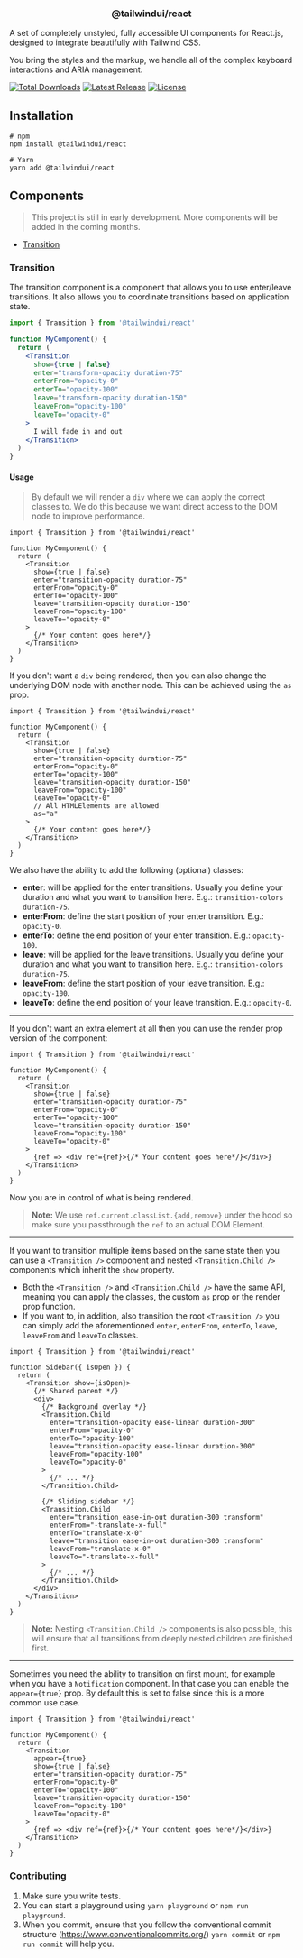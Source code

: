 <h3 align="center">
  @tailwindui/react
</h3>

<p>
  A set of completely unstyled, fully accessible UI components for React.js, designed to integrate
  beautifully with Tailwind CSS.
</p>
<p>
  You bring the styles and the markup, we handle all of the complex keyboard interactions and ARIA
  management.
</p>

<p>
  <a href="https://www.npmjs.com/package/@tailwindui/react"><img src="https://img.shields.io/npm/dt/@tailwindui/react.svg" alt="Total Downloads"></a>
  <a href="https://github.com/tailwindlabs/tailwindui-react/releases"><img src="https://img.shields.io/npm/v/@tailwindui/react.svg" alt="Latest Release"></a>
  <a href="https://github.com/tailwindlabs/tailwindui-react/blob/master/LICENSE"><img src="https://img.shields.io/npm/l/@tailwindui/react.svg" alt="License"></a>
</p>

## Installation

```shell
# npm
npm install @tailwindui/react

# Yarn
yarn add @tailwindui/react
```

## Components

> This project is still in early development. More components will be added in the coming months.

- [Transition](#transition)

### Transition

The transition component is a component that allows you to use enter/leave transitions. It also
allows you to coordinate transitions based on application state.

```jsx
import { Transition } from '@tailwindui/react'

function MyComponent() {
  return (
    <Transition
      show={true | false}
      enter="transform-opacity duration-75"
      enterFrom="opacity-0"
      enterTo="opacity-100"
      leave="transform-opacity duration-150"
      leaveFrom="opacity-100"
      leaveTo="opacity-0"
    >
      I will fade in and out
    </Transition>
  )
}
```

#### Usage

> By default we will render a `div` where we can apply the correct classes to. We do this because we
> want direct access to the DOM node to improve performance.

```tsx
import { Transition } from '@tailwindui/react'

function MyComponent() {
  return (
    <Transition
      show={true | false}
      enter="transition-opacity duration-75"
      enterFrom="opacity-0"
      enterTo="opacity-100"
      leave="transition-opacity duration-150"
      leaveFrom="opacity-100"
      leaveTo="opacity-0"
    >
      {/* Your content goes here*/}
    </Transition>
  )
}
```

If you don't want a `div` being rendered, then you can also change the underlying DOM node with
another node. This can be achieved using the `as` prop.

```tsx
import { Transition } from '@tailwindui/react'

function MyComponent() {
  return (
    <Transition
      show={true | false}
      enter="transition-opacity duration-75"
      enterFrom="opacity-0"
      enterTo="opacity-100"
      leave="transition-opacity duration-150"
      leaveFrom="opacity-100"
      leaveTo="opacity-0"
      // All HTMLElements are allowed
      as="a"
    >
      {/* Your content goes here*/}
    </Transition>
  )
}
```

We also have the ability to add the following (optional) classes:

- **enter**: will be applied for the enter transitions. Usually you define your duration and what
  you want to transition here. E.g.: `transition-colors duration-75`.
- **enterFrom**: define the start position of your enter transition. E.g.: `opacity-0`.
- **enterTo**: define the end position of your enter transition. E.g.: `opacity-100`.
- **leave**: will be applied for the leave transitions. Usually you define your duration and what
  you want to transition here. E.g.: `transition-colors duration-75`.
- **leaveFrom**: define the start position of your leave transition. E.g.: `opacity-100`.
- **leaveTo**: define the end position of your leave transition. E.g.: `opacity-0`.

---

If you don't want an extra element at all then you can use the render prop version of the component:

```tsx
import { Transition } from '@tailwindui/react'

function MyComponent() {
  return (
    <Transition
      show={true | false}
      enter="transition-opacity duration-75"
      enterFrom="opacity-0"
      enterTo="opacity-100"
      leave="transition-opacity duration-150"
      leaveFrom="opacity-100"
      leaveTo="opacity-0"
    >
      {ref => <div ref={ref}>{/* Your content goes here*/}</div>}
    </Transition>
  )
}
```

Now you are in control of what is being rendered.

> **Note:** We use `ref.current.classList.{add,remove}` under the hood so make sure you passthrough
> the `ref` to an actual DOM Element.

---

If you want to transition multiple items based on the same state then you can use a `<Transition />`
component and nested `<Transition.Child />` components which inherit the `show` property.

- Both the `<Transition />` and `<Transition.Child />` have the same API, meaning you can apply the classes, the custom `as` prop or the render prop function.
- If you want to, in addition, also transition the root `<Transition />` you can simply add the aforementioned `enter`, `enterFrom`, `enterTo`, `leave`, `leaveFrom` and `leaveTo` classes.

```tsx
import { Transition } from '@tailwindui/react'

function Sidebar({ isOpen }) {
  return (
    <Transition show={isOpen}>
      {/* Shared parent */}
      <div>
        {/* Background overlay */}
        <Transition.Child
          enter="transition-opacity ease-linear duration-300"
          enterFrom="opacity-0"
          enterTo="opacity-100"
          leave="transition-opacity ease-linear duration-300"
          leaveFrom="opacity-100"
          leaveTo="opacity-0"
        >
          {/* ... */}
        </Transition.Child>

        {/* Sliding sidebar */}
        <Transition.Child
          enter="transition ease-in-out duration-300 transform"
          enterFrom="-translate-x-full"
          enterTo="translate-x-0"
          leave="transition ease-in-out duration-300 transform"
          leaveFrom="translate-x-0"
          leaveTo="-translate-x-full"
        >
          {/* ... */}
        </Transition.Child>
      </div>
    </Transition>
  )
}
```

> **Note:** Nesting `<Transition.Child />` components is also possible, this will ensure that all
> transitions from deeply nested children are finished first.

---

Sometimes you need the ability to transition on first mount, for example when you have a `Notification` component. In that case you can enable the `appear={true}` prop. By default this is set to false since this is a more common use case.

```tsx
import { Transition } from '@tailwindui/react'

function MyComponent() {
  return (
    <Transition
      appear={true}
      show={true | false}
      enter="transition-opacity duration-75"
      enterFrom="opacity-0"
      enterTo="opacity-100"
      leave="transition-opacity duration-150"
      leaveFrom="opacity-100"
      leaveTo="opacity-0"
    >
      {ref => <div ref={ref}>{/* Your content goes here*/}</div>}
    </Transition>
  )
}
```

### Contributing

1. Make sure you write tests.
2. You can start a playground using `yarn playground` or `npm run playground`.
3. When you commit, ensure that you follow the conventional commit structure
   (https://www.conventionalcommits.org/) `yarn commit` or `npm run commit` will help you.
